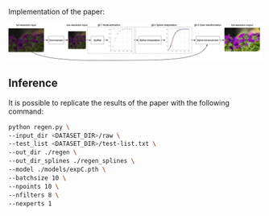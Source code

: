 Implementation of the paper: <NONE>

![Pipeline](https://github.com/dros1986/neural_spline_enhancement/blob/master/res/pipe1.png?raw=true)

## Inference

It is possible to replicate the results of the paper with the following command:

``` bash
python regen.py \
--input_dir <DATASET_DIR>/raw \
--test_list <DATASET_DIR>/test-list.txt \
--out_dir ./regen \
--out_dir_splines ./regen_splines \
--model ./models/expC.pth \
--batchsize 10 \
--npoints 10 \
--nfilters 8 \
--nexperts 1
```
